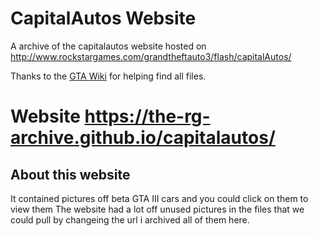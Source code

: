 # CapitalAutos Website
A archive of the capitalautos website hosted on  http://www.rockstargames.com/grandtheftauto3/flash/capitalAutos/

Thanks to the [GTA Wiki](https://gta.fandom.com/wiki/Main_Page) for helping find all files.

# Website https://the-rg-archive.github.io/capitalautos/

## About this website
It contained pictures off beta GTA III cars and you could click on them to view them 
The website had a lot off unused pictures in the files that we could pull by changeing the url i archived all of them here.
